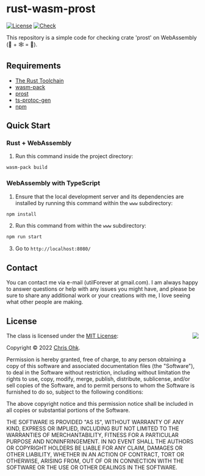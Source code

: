 # rust-wasm-prost

[![License](https://img.shields.io/badge/Licence-MIT-blue.svg)](https://github.com/utilForever/rust-wasm-prost/blob/main/LICENSE) [![Check](https://github.com/utilForever/rust-wasm-prost/actions/workflows/main.yml/badge.svg?branch=main)](https://github.com/utilForever/rust-wasm-prost/actions/workflows/main.yml)

This repository is a simple code for checking crate 'prost' on WebAssembly (🦀 + 🕸️ = 💖).

## Requirements

* [The Rust Toolchain](https://www.rust-lang.org/tools/install)
* [wasm-pack](https://rustwasm.github.io/wasm-pack/installer/)
* [prost](https://github.com/tokio-rs/prost)
* [ts-protoc-gen](https://github.com/improbable-eng/ts-protoc-gen)
* [npm](https://docs.npmjs.com/getting-started)

## Quick Start

### Rust + WebAssembly

1. Run this command inside the project directory:

```sh
wasm-pack build
```

### WebAssembly with TypeScript

1. Ensure that the local development server and its dependencies are installed by running this command within the `www` subdirectory:
```sh
npm install
```

2. Run this command from within the `www` subdirectory:
```sh
npm run start
```

3. Go to `http://localhost:8080/`

## Contact

You can contact me via e-mail (utilForever at gmail.com). I am always happy to answer questions or help with any issues you might have, and please be sure to share any additional work or your creations with me, I love seeing what other people are making.

## License

<img align="right" src="http://opensource.org/trademarks/opensource/OSI-Approved-License-100x137.png">

The class is licensed under the [MIT License](http://opensource.org/licenses/MIT):

Copyright &copy; 2022 [Chris Ohk](https://github.com/utilForever).

Permission is hereby granted, free of charge, to any person obtaining a copy of this software and associated documentation files (the "Software"), to deal in the Software without restriction, including without limitation the rights to use, copy, modify, merge, publish, distribute, sublicense, and/or sell copies of the Software, and to permit persons to whom the Software is furnished to do so, subject to the following conditions:

The above copyright notice and this permission notice shall be included in all copies or substantial portions of the Software.

THE SOFTWARE IS PROVIDED "AS IS", WITHOUT WARRANTY OF ANY KIND, EXPRESS OR IMPLIED, INCLUDING BUT NOT LIMITED TO THE WARRANTIES OF MERCHANTABILITY, FITNESS FOR A PARTICULAR PURPOSE AND NONINFRINGEMENT. IN NO EVENT SHALL THE AUTHORS OR COPYRIGHT HOLDERS BE LIABLE FOR ANY CLAIM, DAMAGES OR OTHER LIABILITY, WHETHER IN AN ACTION OF CONTRACT, TORT OR OTHERWISE, ARISING FROM, OUT OF OR IN CONNECTION WITH THE SOFTWARE OR THE USE OR OTHER DEALINGS IN THE SOFTWARE.
